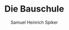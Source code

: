 ---
image: /assets/images/spiker/38a.jpg
thumb: /assets/images/spiker-thumbs/38a.jpg
author: Samuel Heinrich Spiker
artist: 
engraver: 
title: "Die Bauschule"
subtitle: 
tags:
  - School
layout: post
---
